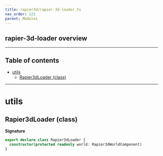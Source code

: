 ```yaml
---
title: rapier3d/rapier-3d-loader.ts
nav_order: 121
parent: Modules
---
```


## rapier-3d-loader overview

---

<h2 class="text-delta">Table of contents</h2>

- [utils](#utils)
  - [Rapier3dLoader (class)](#rapier3dloader-class)

---

# utils

## Rapier3dLoader (class)

**Signature**

```ts
export declare class Rapier3dLoader {
  constructor(protected readonly world: Rapier3dWorldComponent)
}
```
